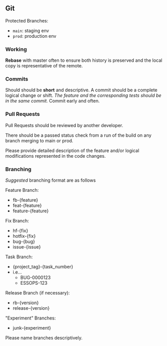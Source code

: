 ## Git

Protected Branches:
- `main`: staging env
- `prod`: production env

### Working

**Rebase** with master often to ensure both history is preserved
and the local copy is representative of the remote.


### Commits

Should should be **short** and descriptive.
A commit should be a complete logical change or shift.
_The feature and the corresponding tests should be in the same commit._
Commit early and often.


### Pull Requests

Pull Requests should be reviewed by another developer.

There should be a passed status check from a run of the build
 on any branch merging to main or prod.

Please provide detailed description of the feature and/or logical
modifications represented in the code changes.

### Branching

_Suggested_ branching format are as follows

Feature Branch:
- fb-{feature}
- feat-{feature}
- feature-{feature}

Fix Branch:
- hf-{fix}
- hotfix-{fix}
- bug-{bug}
- issue-{issue}

Task Branch:
- {project_tag}-{task_number}
- i.e...
    - BUG-0000123
    - ESSOPS-123

Release Branch (if necessary):
- rb-{version}
- release-{version}

"Experiment" Branches:
- junk-{experiment}


Please name branches descriptively.
